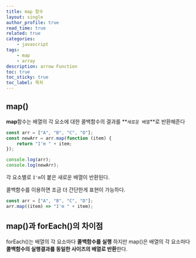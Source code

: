 ```yaml
---
title: map 함수
layout: single
author_profile: true
read_time: true
related: true
categories:
    - javascript
tags:
    - map
    - array
description: arrow Function
toc: true
toc_sticky: true
toc_label: 목차
---
```


## map()

**map**함수는 배열의 각 요소에 대한 콜백함수의 결과를 **`새로운 배열`**로 반환해준다

```javascript
const arr = ["A", "B", "C", "D"];
const newArr = arr.map(function (item) {
    return "I'm " + item;
});

console.log(arr);
console.log(newArr);
```

각 요소별로 `I'm`이 붙은 새로운 배열이 반환된다.

콜백함수를 이용하면 조금 더 간단한게 표현이 가능하다.

```javascript
const arr = ["A", "B", "C", "D"];
arr.map((item) => "I'm " + item);
```

## map()과 forEach()의 차이점

forEach()는 배열의 각 요소마다 **콜백함수를 실행** 하지만 map()은 배열의 각 요소마다 **콜백함수의 실행결과를 동일한 사이즈의 배열로 반환**한다.
